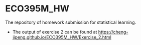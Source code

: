 # ECO395M_HW
The repository of homework submission for statistical learning.
- The output of exercise 2 can be found at https://cheng-jipeng.github.io/ECO395M_HW/Exercise_2.html 
